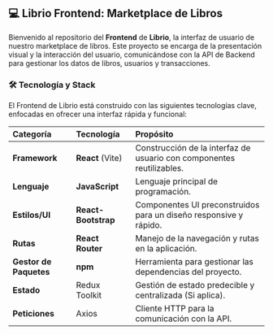 ## 💻 Librio Frontend: Marketplace de Libros

Bienvenido al repositorio del **Frontend** de **Librio**, la interfaz de usuario de nuestro marketplace de libros. Este proyecto se encarga de la presentación visual y la interacción del usuario, comunicándose con la API de Backend para gestionar los datos de libros, usuarios y transacciones.

### 🛠️ Tecnología y Stack

El Frontend de Librio está construido con las siguientes tecnologías clave, enfocadas en ofrecer una interfaz rápida y funcional:

| Categoría | Tecnología | Propósito |
| :--- | :--- | :--- |
| **Framework** | **React** (Vite) | Construcción de la interfaz de usuario con componentes reutilizables. |
| **Lenguaje** | **JavaScript** | Lenguaje principal de programación. |
| **Estilos/UI** | **React-Bootstrap** | Componentes UI preconstruidos para un diseño responsive y rápido. |
| **Rutas** | **React Router** | Manejo de la navegación y rutas en la aplicación. |
| **Gestor de Paquetes** | **npm** | Herramienta para gestionar las dependencias del proyecto. |
| **Estado** | Redux Toolkit | Gestión de estado predecible y centralizada (Si aplica). |
| **Peticiones** | Axios | Cliente HTTP para la comunicación con la API. | 

